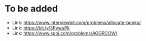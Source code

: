 # To be added

- Link: <https://www.interviewbit.com/problems/allocate-books/>
- Link: <https://bit.ly/3PvwuPk>
- Link: <https://www.spoj.com/problems/AGGRCOW/>
